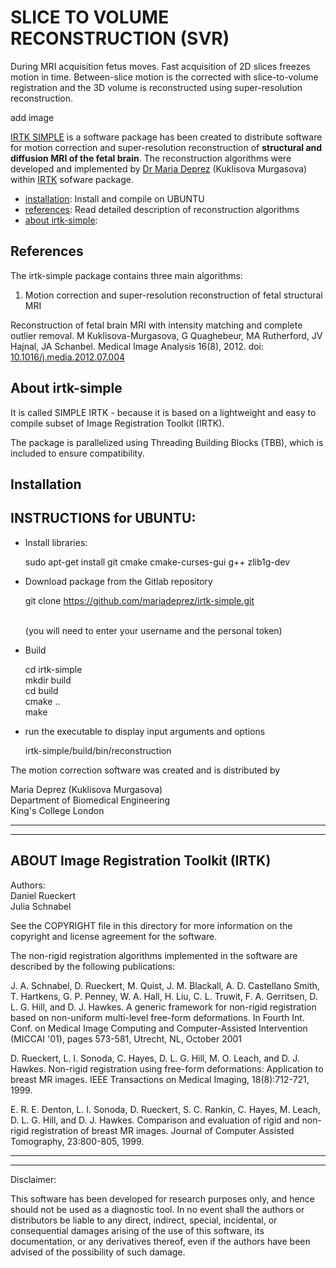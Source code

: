 
# SLICE TO VOLUME RECONSTRUCTION (SVR)

During MRI acquisition fetus moves. Fast acquisition of 2D slices freezes motion in time. Between-slice motion is the corrected with slice-to-volume registration and the 3D volume is reconstructed using super-resolution reconstruction.

add image

[IRTK SIMPLE](https://github.com/mariadeprez/irtk-simple) is a  software package has been created to distribute software for motion correction and super-resolution reconstruction of **structural and diffusion MRI of the fetal brain**. The reconstruction algorithms
were developed and implemented by [Dr Maria Deprez](https://www.kcl.ac.uk/people/maria-deprez) (Kuklisova Murgasova) within [IRTK](https://biomedia.doc.ic.ac.uk/software/irtk/) sofware package.

- [installation](https://github.com/mariadeprez/irtk-simple#Installation): Install and compile on UBUNTU
- [references](https://github.com/mariadeprez/irtk-simple#References): Read detailed description of reconstruction algorithms
- [about irtk-simple](https://github.com/mariadeprez/irtk-simple#about-irtk-simple):


References
----------

The irtk-simple package contains three main algorithms:

1. Motion correction and super-resolution reconstruction of fetal structural MRI

Reconstruction of fetal brain MRI with intensity matching and complete outlier removal. 
M Kuklisova-Murgasova, G Quaghebeur, MA Rutherford, JV Hajnal, JA Schanbel. 
Medical Image Analysis 16(8), 2012. doi: [10.1016/j.media.2012.07.004](https://doi.org/10.1016/j.media.2012.07.004)

About irtk-simple
-----
It is called SIMPLE IRTK - because it is based on a lightweight and easy to compile 
subset of Image Registration Toolkit (IRTK).

The package is parallelized using Threading Building Blocks (TBB), which is included
to ensure compatibility. 

Installation
------------

## INSTRUCTIONS for UBUNTU:

* Install libraries:

	sudo apt-get install git cmake cmake-curses-gui g++ zlib1g-dev 

* Download package from the Gitlab repository

	git clone https://github.com/mariadeprez/irtk-simple.git
  	
	<br>(you will need to enter your username and the personal token)

* Build

	cd irtk-simple <br>
	mkdir build <br>
	cd build <br>
	cmake .. <br>
	make

* run the executable to display input arguments and options

	irtk-simple/build/bin/reconstruction

The motion correction software was created and is distributed by

Maria Deprez (Kuklisova Murgasova) <br> 
Department of Biomedical Engineering <br>
King's College London <br>

*************************************************************************************
*************************************************************************************		

## ABOUT Image Registration Toolkit (IRTK)

Authors: <br> 
Daniel Rueckert <br>
Julia Schnabel <br>

See the COPYRIGHT file in this directory for more information on the copyright and 
license agreement for the software.

The non-rigid registration algorithms implemented in the software are described by 
the following publications:

J. A. Schnabel, D. Rueckert, M. Quist, J. M. Blackall, A. D. Castellano Smith, 
T. Hartkens, G. P. Penney, W. A. Hall, H. Liu, C. L. Truwit, F. A. Gerritsen, 
D. L. G. Hill, and D. J. Hawkes. A generic framework for non-rigid registration 
based on non-uniform multi-level free-form deformations. In Fourth Int. Conf. on 
Medical Image Computing and Computer-Assisted Intervention (MICCAI '01), pages 
573-581, Utrecht, NL, October 2001

D. Rueckert, L. I. Sonoda, C. Hayes, D. L. G. Hill, M. O. Leach, and D. J. Hawkes. 
Non-rigid registration using free-form deformations: Application to breast MR 
images. IEEE Transactions on Medical Imaging, 18(8):712-721, 1999.

E. R. E. Denton, L. I. Sonoda, D. Rueckert, S. C. Rankin, C. Hayes, M. Leach, D. 
L. G. Hill, and D. J. Hawkes. Comparison and evaluation of rigid and non-rigid 
registration of breast MR images. Journal of Computer Assisted Tomography, 
23:800-805, 1999.


*************************************************************************************
*************************************************************************************

Disclaimer:

This software has been developed for research purposes only, and hence should not be 
used as a diagnostic tool. In no event shall the authors or distributors be liable to 
any direct, indirect, special, incidental, or consequential damages arising of the use 
of this software, its documentation, or any derivatives thereof, even if the authors 
have been advised of the possibility of such damage.


